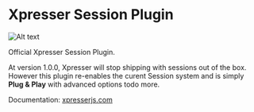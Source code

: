 # Xpresser Session Plugin

![Alt text](https://cdn.jsdelivr.net/npm/xpresser/xpresser-logo-black.png "Xpresser Logo")

Official Xpresser Session Plugin.

At version 1.0.0, Xpresser will stop shipping with sessions out of the box. However this plugin re-enables the curent
Session system and is simply **Plug & Play** with advanced options todo more.

Documentation: [xpresserjs.com](https://xpresserjs.com/http/sessions.html)